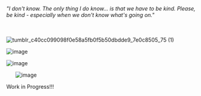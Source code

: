 ###### "I don't know. The only thing I do know... is that we have to be kind. Please, be kind - especially when we don't know what's going on."
 ⠀⠀⠀⠀⠀⠀⠀⠀⠀⠀⠀⠀⠀⠀⠀⠀⠀⠀⠀⠀⠀⠀⠀⠀⠀⠀⠀⠀⠀⠀⠀⠀⠀⠀⠀⠀⠀⠀ ![tumblr_c40cc099098f0e58a5fb0f5b50dbdde9_7e0c8505_75 (1)](https://github.com/user-attachments/assets/a3e76ab5-c51e-4f6c-8bfa-fbf450ff35ce) 
 


![image](https://github.com/user-attachments/assets/c6a37d4f-012c-476e-a412-3fe84607e23c)

![image](https://github.com/user-attachments/assets/91879ca9-4b95-4078-a716-6b0ee3880c37)

  ‎ ‎ ‎ ‎ ‎ ‎ ![image](https://github.com/user-attachments/assets/769f6970-a2ac-4b21-b5d4-0629b76fb043)



Work in Progress!!!
